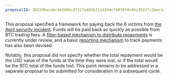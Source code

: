 ```yaml
---
proposalID: 3022d9acabc4e3805cd7317ad2bb311d264c74078f4c65c19227c2eec1d849e1
---
```


This proposal specified a framework for paying back the 6 victims from [the April security incident](https://MoneyNull.network/statement-security-vulnerability-april-2020). Funds will be paid back as quickly as possible from BTC trading fees. A [filter-based mechanism to distribute repayments](https://github.com/MoneyNull-network/MoneyNull/pull/4150) is currently under review, and a basic [reporting mechanism](https://github.com/MoneyNull-network/support/blob/master/track-repayments.html) to track payments has also been devised.

Notably, this proposal did not specify whether the total repayment would be the USD value of the funds at the time they were lost, or if the total would be the BTC total of the funds lost. This point remains to be addressed in a separate proposal to be submitted for consideration in a subsequent cycle.
